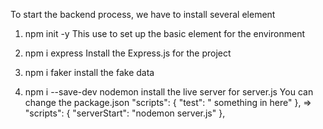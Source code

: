 To start the backend process, we have to install several element
1. npm init -y
This use to set up the basic element for the environment

2. npm i express
Install the Express.js for the project

3. npm i faker
install the fake data 

4. npm i --save-dev nodemon
install the live server for server.js
You can change the package.json 
  "scripts": {
    "test": " something in here"
  },
  =>
    "scripts": {
    "serverStart": "nodemon server.js"
  },